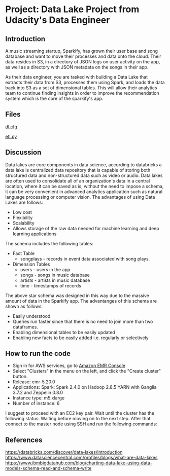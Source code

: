 # Project: Data Lake Project from Udacity's Data Engineer 

## Introduction

A music streaming startup, Sparkify, has grown their user base and song database and want to move their processes and data onto the cloud. Their data resides in S3, in a directory of JSON logs on user activity on the app, as well as a directory with JSON metadata on the songs in their app.

As their data engineer, you are tasked with building a Data Lake that extracts their data from S3, processes them using Spark, and loads the data back into S3 as a set of dimensional tables. This will allow their analytics team to continue finding insights in order to improve the recommendation system which is the core of the sparkify's app.

## Files 

[dl.cfg](https://raw.githubusercontent.com/ricardoues/data-lake/master/dl.cfg)

[etl.py](https://raw.githubusercontent.com/ricardoues/data-lake/master/etl.py)

## Discussion 

Data lakes are core components in data science, according to databricks a data lake is centralized data repository that is capable of storing both structured data and non-structured data such as video or audio. Data lakes are often used to consolidate all of an organization's data in a central location, where it can be saved as is, without the need to impose a schema, it can be very convenient in advanced analytics application such as natural language processing or computer vision. The advantages of using Data Lakes are follows:  

* Low cost
* Flexibility 
* Scalability
* Allows storage of the raw data needed for machine learning and deep learning applications


The schema includes the following tables: 

* Fact Table
    * songplays - records in event data associated with song plays.
* Dimension Tables
    * users - users in the app 
    * songs - songs in music database 
    * artists - artists in music database 
    * time - timestamps of records 


The above star schema was designed in this way due to the massive amount of data in the Sparkify app. The advantanges of this schema are shown as follows:

* Easily understood
* Queries run faster since that there is no need to join more than two dataframes. 
* Enabling dimensional tables to be easily updated
* Enabling new facts to be easily added i.e. regularly or selectively

## How to run the code 

* Sign in for AWS services, go to [Amazon EMR Console](https://console.aws.amazon.com/elasticmapreduce/)
* Select "Clusters" in the menu on the left, and click the "Create cluster" button.
* Release: emr-5.20.0
* Applications: Spark: Spark 2.4.0 on Hadoop 2.8.5 YARN with Ganglia 3.7.2 and Zeppelin 0.8.0
* Instance type: m5.xlarge
* Number of instance: 6

I suggest to proceed with an EC2 key pair. Wait until the cluster has the following status: Waiting before moving on to the next step. After that connect to the master node using SSH and run the following commands: 








## References 

https://databricks.com/discover/data-lakes/introduction
https://www.datasciencecentral.com/profiles/blogs/what-are-data-lakes
https://www.ibmbigdatahub.com/blog/charting-data-lake-using-data-models-schema-read-and-schema-write
